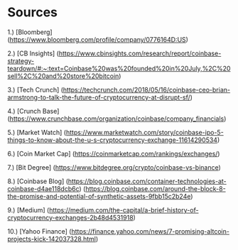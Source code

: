 # Sources
1.) [Bloomberg] (https://www.bloomberg.com/profile/company/0776164D:US)

2.) [CB Insights] (https://www.cbinsights.com/research/report/coinbase-strategy-teardown/#:~:text=Coinbase%20was%20founded%20in%20July,%2C%20sell%2C%20and%20store%20bitcoin)

3.) [Tech Crunch] (https://techcrunch.com/2018/05/16/coinbase-ceo-brian-armstrong-to-talk-the-future-of-cryptocurrency-at-disrupt-sf/)

4.) [Crunch Base] (https://www.crunchbase.com/organization/coinbase/company_financials)

5.) [Market Watch] (https://www.marketwatch.com/story/coinbase-ipo-5-things-to-know-about-the-u-s-cryptocurrency-exchange-11614290534)

6.) [Coin Market Cap] (https://coinmarketcap.com/rankings/exchanges/)

7.) [Bit Degree] (https://www.bitdegree.org/crypto/coinbase-vs-binance)

8.) [Coinbase Blog] (https://blog.coinbase.com/container-technologies-at-coinbase-d4ae118dcb6c) (https://blog.coinbase.com/around-the-block-8-the-promise-and-potential-of-synthetic-assets-9fbb15c2b24e)

9.) [Medium] (https://medium.com/the-capital/a-brief-history-of-cryptocurrency-exchanges-2b48d4531918)

10.) [Yahoo Finance] (https://finance.yahoo.com/news/7-promising-altcoin-projects-kick-142037328.html)
